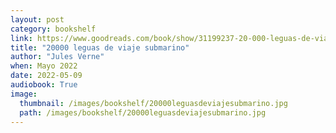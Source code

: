 ```yaml
---
layout: post
category: bookshelf
link: https://www.goodreads.com/book/show/31199237-20-000-leguas-de-viaje-submarino
title: "20000 leguas de viaje submarino"
author: "Jules Verne"
when: Mayo 2022
date: 2022-05-09
audiobook: True
image:
  thumbnail: /images/bookshelf/20000leguasdeviajesubmarino.jpg
  path: /images/bookshelf/20000leguasdeviajesubmarino.jpg
---
```

